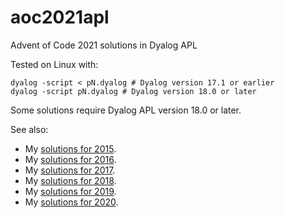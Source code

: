 # aoc2021apl
Advent of Code 2021 solutions in Dyalog APL

Tested on Linux with:
```
dyalog -script < pN.dyalog # Dyalog version 17.1 or earlier
dyalog -script pN.dyalog # Dyalog version 18.0 or later
```

Some solutions require Dyalog APL version 18.0 or later.

See also:
* My [solutions for 2015](https://github.com/jayfoad/aoc2015apl).
* My [solutions for 2016](https://github.com/jayfoad/aoc2016apl).
* My [solutions for 2017](https://github.com/jayfoad/aoc2017apl).
* My [solutions for 2018](https://github.com/jayfoad/aoc2018apl).
* My [solutions for 2019](https://github.com/jayfoad/aoc2019apl).
* My [solutions for 2020](https://github.com/jayfoad/aoc2020apl).
